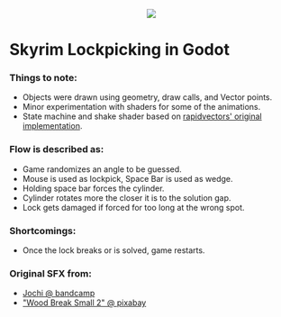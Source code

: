 <p align="center">
  <img src="https://github.com/user-attachments/assets/9ab1b7d6-eeb3-4c13-b474-57c5150ac552" />
</p>

# Skyrim Lockpicking in Godot

### Things to note:
- Objects were drawn using geometry, draw calls, and Vector points.
- Minor experimentation with shaders for some of the animations.
- State machine and shake shader based on [rapidvectors' original implementation](https://github.com/rapidvectors/rv-state-machine).


### Flow is described as:
- Game randomizes an angle to be guessed.
- Mouse is used as lockpick, Space Bar is used as wedge.
- Holding space bar forces the cylinder.
- Cylinder rotates more the closer it is to the solution gap.
- Lock gets damaged if forced for too long at the wrong spot.


### Shortcomings:
- Once the lock breaks or is solved, game restarts.


### Original SFX from:
- [Jochi @ bandcamp](https://jochi.bandcamp.com/album/free-youtube-sfx-pack)
- ["Wood Break Small 2" @ pixabay](https://pixabay.com/sound-effects/wood-break-small-2-45921/)

